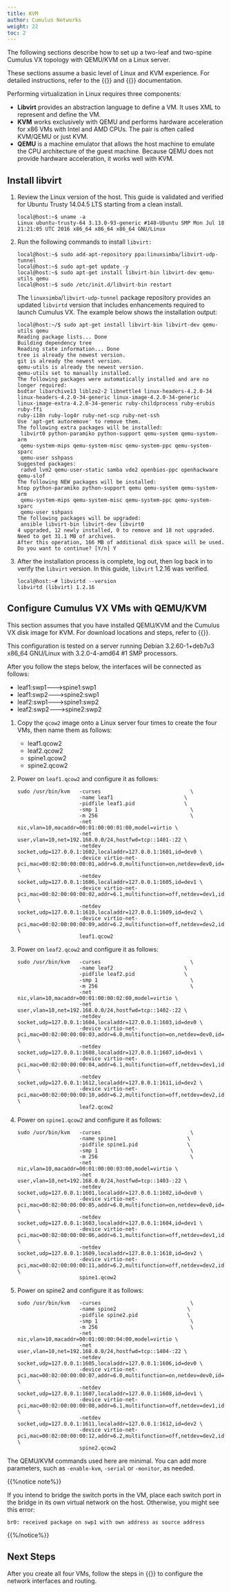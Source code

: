 ```yaml
---
title: KVM
author: Cumulus Networks
weight: 22
toc: 2
---
```

The following sections describe how to set up a two-leaf and two-spine Cumulus VX topology with QEMU/KVM on a Linux server.

These sections assume a basic level of Linux and KVM experience. For detailed instructions, refer to the {{<exlink url="http://wiki.qemu.org/Main_Page" text="QEMU">}} and {{<exlink url="http://www.linux-kvm.org/page/Documents" text="KVM">}} documentation.

Performing virtualization in Linux requires three components:

- **Libvirt** provides an abstraction language to define a VM. It uses XML to represent and define the VM.
- **KVM** works exclusively with QEMU and performs hardware acceleration for x86 VMs with Intel and AMD CPUs. The pair is often called KVM/QEMU or just KVM.
- **QEMU** is a machine emulator that allows the host machine to emulate the CPU architecture of the guest machine. Because QEMU does not provide hardware acceleration, it works well with KVM.

## Install libvirt

1. Review the Linux version of the host. This guide is validated and verified for Ubuntu Trusty 14.04.5 LTS starting from a clean install.

   ```
   local@host:~$ uname -a
   Linux ubuntu-trusty-64 3.13.0-93-generic #140-Ubuntu SMP Mon Jul 18 21:21:05 UTC 2016 x86_64 x86_64 x86_64 GNU/Linux
   ```

2. Run the following commands to install `libvirt:`

   ```
   local@host:~$ sudo add-apt-repository ppa:linuxsimba/libvirt-udp-tunnel
   local@host:~$ sudo apt-get update -y
   local@host:~$ sudo apt-get install libvirt-bin libvirt-dev qemu-utils qemu
   local@host:~$ sudo /etc/init.d/libvirt-bin restart
   ```

   The `linuxsimba`/`libvirt-udp-tunnel` package repository provides an updated `libvirtd` version that includes enhancements required to launch Cumulus VX. The example below shows the installation output:

   ```
   local@host:~/$ sudo apt-get install libvirt-bin libvirt-dev qemu-utils qemu
   Reading package lists... Done
   Building dependency tree
   Reading state information... Done
   tree is already the newest version.
   git is already the newest version.
   qemu-utils is already the newest version.
   qemu-utils set to manually installed.
   The following packages were automatically installed and are no longer required:
   bsdtar libarchive13 liblzo2-2 libnettle4 linux-headers-4.2.0-34
   linux-headers-4.2.0-34-generic linux-image-4.2.0-34-generic
   linux-image-extra-4.2.0-34-generic ruby-childprocess ruby-erubis ruby-ffi
   ruby-i18n ruby-log4r ruby-net-scp ruby-net-ssh
   Use 'apt-get autoremove' to remove them.
   The following extra packages will be installed:
    libvirt0 python-paramiko python-support qemu-system qemu-system-arm
    qemu-system-mips qemu-system-misc qemu-system-ppc qemu-system-sparc
    qemu-user sshpass
   Suggested packages:
    radvd lvm2 qemu-user-static samba vde2 openbios-ppc openhackware qemu-slof
   The following NEW packages will be installed:
   htop python-paramiko python-support qemu qemu-system qemu-system-arm
    qemu-system-mips qemu-system-misc qemu-system-ppc qemu-system-sparc
    qemu-user sshpass
   The following packages will be upgraded:
    ansible libvirt-bin libvirt-dev libvirt0
   4 upgraded, 12 newly installed, 0 to remove and 18 not upgraded.
   Need to get 31.1 MB of archives.
   After this operation, 166 MB of additional disk space will be used.
   Do you want to continue? [Y/n] Y
   ```

3. After the installation process is complete, log out, then log back in to verify the `libvirt` version. In this guide, `libvirt` 1.2.16 was verified.

   ```
   local@host:~# libvirtd --version
   libvirtd (libvirt) 1.2.16
   ```

## Configure Cumulus VX VMs with QEMU/KVM

This section assumes that you have installed QEMU/KVM and the Cumulus VX disk image for KVM. For download locations and steps, refer to {{<link url="Getting-Started" text="Getting Started">}}.

This configuration is tested on a server running Debian 3.2.60-1+deb7u3 x86\_64 GNU/Linux with 3.2.0-4-amd64 \#1 SMP processors.

After you follow the steps below, the interfaces will be connected as follows:

- leaf1:swp1--->spine1:swp1
- leaf1:swp2--->spine2:swp1
- leaf2:swp1--->spine1:swp2
- leaf2:swp2--->spine2:swp2

1. Copy the `qcow2` image onto a Linux server four times to create the four VMs, then name them as follows:

   - leaf1.qcow2
   - leaf2.qcow2
   - spine1.qcow2
   - spine2.qcow2

2. Power on `leaf1.qcow2` and configure it as follows:

   ```
   sudo /usr/bin/kvm   -curses                             \
                       -name leaf1                       \
                       -pidfile leaf1.pid                \
                       -smp 1                              \
                       -m 256                              \
                       -net nic,vlan=10,macaddr=00:01:00:00:01:00,model=virtio \
                       -net user,vlan=10,net=192.168.0.0/24,hostfwd=tcp::1401-:22 \
                       -netdev socket,udp=127.0.0.1:1602,localaddr=127.0.0.1:1601,id=dev0 \
                       -device virtio-net-pci,mac=00:02:00:00:00:01,addr=6.0,multifunction=on,netdev=dev0,id=swp1 \
                       -netdev socket,udp=127.0.0.1:1606,localaddr=127.0.0.1:1605,id=dev1 \
                       -device virtio-net-pci,mac=00:02:00:00:00:02,addr=6.1,multifunction=off,netdev=dev1,id=swp2 \
                       -netdev socket,udp=127.0.0.1:1610,localaddr=127.0.0.1:1609,id=dev2 \
                       -device virtio-net-pci,mac=00:02:00:00:00:09,addr=6.2,multifunction=off,netdev=dev2,id=swp3 \
                       leaf1.qcow2
   ```

3. Power on `leaf2.qcow2` and configure it as follows:

   ```
   sudo /usr/bin/kvm   -curses                             \
                       -name leaf2                       \
                       -pidfile leaf2.pid                \
                       -smp 1                              \
                       -m 256                              \
                       -net nic,vlan=10,macaddr=00:01:00:00:02:00,model=virtio \
                       -net user,vlan=10,net=192.168.0.0/24,hostfwd=tcp::1402-:22 \
                       -netdev socket,udp=127.0.0.1:1604,localaddr=127.0.0.1:1603,id=dev0 \
                       -device virtio-net-pci,mac=00:02:00:00:00:03,addr=6.0,multifunction=on,netdev=dev0,id=swp1 \
                       -netdev socket,udp=127.0.0.1:1608,localaddr=127.0.0.1:1607,id=dev1 \
                       -device virtio-net-pci,mac=00:02:00:00:00:04,addr=6.1,multifunction=off,netdev=dev1,id=swp2 \
                       -netdev socket,udp=127.0.0.1:1612,localaddr=127.0.0.1:1611,id=dev2 \
                       -device virtio-net-pci,mac=00:02:00:00:00:10,addr=6.2,multifunction=off,netdev=dev2,id=swp3 \
                       leaf2.qcow2
   ```

4. Power on `spine1.qcow2` and configure it as follows:

   ```
   sudo /usr/bin/kvm   -curses                             \
                       -name spine1                       \
                       -pidfile spine1.pid                \
                       -smp 1                              \
                       -m 256                              \
                       -net nic,vlan=10,macaddr=00:01:00:00:03:00,model=virtio \
                       -net user,vlan=10,net=192.168.0.0/24,hostfwd=tcp::1403-:22 \
                       -netdev socket,udp=127.0.0.1:1601,localaddr=127.0.0.1:1602,id=dev0 \
                       -device virtio-net-pci,mac=00:02:00:00:00:05,addr=6.0,multifunction=on,netdev=dev0,id=swp1 \
                       -netdev socket,udp=127.0.0.1:1603,localaddr=127.0.0.1:1604,id=dev1 \
                       -device virtio-net-pci,mac=00:02:00:00:00:06,addr=6.1,multifunction=off,netdev=dev1,id=swp2 \
                       -netdev socket,udp=127.0.0.1:1609,localaddr=127.0.0.1:1610,id=dev2 \
                       -device virtio-net-pci,mac=00:02:00:00:00:11,addr=6.2,multifunction=off,netdev=dev2,id=swp3 \
                       spine1.qcow2
   ```

5. Power on spine2 and configure it as follows:

   ```
   sudo /usr/bin/kvm   -curses                             \
                       -name spine2                       \
                       -pidfile spine2.pid                \
                       -smp 1                              \
                       -m 256                              \
                       -net nic,vlan=10,macaddr=00:01:00:00:04:00,model=virtio \
                       -net user,vlan=10,net=192.168.0.0/24,hostfwd=tcp::1404-:22 \
                       -netdev socket,udp=127.0.0.1:1605,localaddr=127.0.0.1:1606,id=dev0 \
                       -device virtio-net-pci,mac=00:02:00:00:00:07,addr=6.0,multifunction=on,netdev=dev0,id=swp1 \
                       -netdev socket,udp=127.0.0.1:1607,localaddr=127.0.0.1:1608,id=dev1 \
                       -device virtio-net-pci,mac=00:02:00:00:00:08,addr=6.1,multifunction=off,netdev=dev1,id=swp2 \
                       -netdev socket,udp=127.0.0.1:1611,localaddr=127.0.0.1:1612,id=dev2 \
                       -device virtio-net-pci,mac=00:02:00:00:00:12,addr=6.2,multifunction=off,netdev=dev2,id=swp3 \
                       spine2.qcow2
   ```

The QEMU/KVM commands used here are minimal. You can add more parameters, such as `-enable-kvm`, `-serial` or `-monitor`, as needed.

{{%notice note%}}

If you intend to bridge the switch ports in the VM, place each switch port in the bridge in its own virtual network on the host. Otherwise, you might see this error:

```
br0: received package on swp1 with own address as source address
```

{{%/notice%}}

## Next Steps

After you create all four VMs, follow the steps in {{<link url="Create-a-Two-Leaf-Two-Spine-Topology" text="Create a Two-Leaf, Two-Spine Topology">}} to configure the network interfaces and routing.
